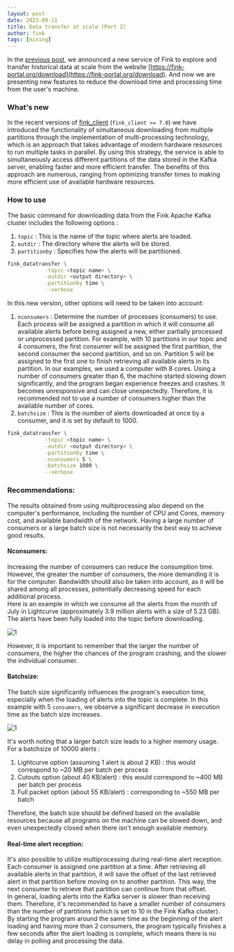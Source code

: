 ```yaml
---
layout: post
date: 2023-09-11
title: Data transfer at scale (Part 2)
author: fink
tags: [mining]
---
```


In the [previous post](https://fink-broker.org/2023-01-17-data-transfer), we announced a new service of Fink to explore and transfer historical data at scale from the website [https://fink-portal.org/download](https://fink-portal.org/download). And now we are presenting new features to reduce the download time and processing time from the user's machine.
<!---->

### What's new

In the recent versions of [fink_client](https://github.com/astrolabsoftware/fink-client) (`fink_client >= 7.0`) we have introduced the functionality of simultaneous downloading from multiple partitions through the implementation of multi-processing technology, which is an approach that takes advantage of modern hardware resources to run multiple tasks in parallel. 
By using this strategy, the service is able to simultaneously access different partitions of the data stored in the Kafka server, enabling faster and more efficient transfer. The benefits of this approach are numerous, ranging from optimizing transfer times to making more efficient use of available hardware resources.

### How to use

The basic command for downloading data from the Fink Apache Kafka cluster includes the following options :
1. `topic` : This is the name of the topic where alerts are loaded.
2. `outdir` : The directory where the alerts will be stored.
3. `partitionby` : Specifies how the alerts will be partitioned.

```bash
fink_datatransfer \
            -topic <topic name> \
            -outdir <output directory> \
            -partitionby time \
            --verbose
```
In this new version, other options will need to be taken into account:
1. `nconsumers` : Determine the number of processes (consumers) to use.\
Each process will be assigned a partition in which it will consume all available alerts before being assigned a new, either partially processed or unprocessed partition.
For example, with 10 partitions in our topic and 4 consumers, the first consumer will be assigned the first partition, the second consumer the second partition, and so on. Partition 5 will be assigned to the first one to finish retrieving all available alerts in its partition.
In our examples, we used a computer with 8 cores. Using a number of consumers greater than 6, the machine started slowing down significantly, and the program began experience freezes and crashes. It becomes unresponsive and can close unexpectedly. Therefore, it is recommended not to use a number of consumers higher than the available number of cores.
2. `batchsize` : This is the number of alerts downloaded at once by a consumer, and it is set by default to 1000.

```bash
fink_datatransfer \
            -topic <topic name> \
            -outdir <output directory> \
            -partitionby time \
            -nconsumers 5 \
            -batchsize 1000 \
            --verbose
```
### Recommendations:
The results obtained from using multiprocessing also depend on the computer's performance, including the number of CPU and Cores, memory cost, and available bandwidth of the network. Having a large number of consumers or a large batch size is not necessarily the best way to achieve good results.

#### Nconsumers:
Increasing the number of consumers can reduce the consumption time. However, the greater the number of consumers, the more demanding it is for the computer. Bandwidth should also be taken into account, as it will be shared among all processes, potentially decreasing speed for each additional process.\
Here is an example in which we consume all the alerts from the month of July in Lightcurve (approximately 3.9 million alerts with a size of 5.23 GB). The alerts have been fully loaded into the topic before downloading.

![1](/images/dt-2nconsumers.png)

However, it is important to remember that the larger the number of consumers, the higher the chances of the program crashing, and the slower the individual consumer. 

#### Batchsize:
The batch size significantly influences the program's execution time, especially when the loading of alerts into the topic is complete. In this example with 5 `consumers`, we observe a significant decrease in execution time as the batch size increases.

![1](/images/dt-2batchsize.png)

It's worth noting that a larger batch size leads to a higher memory usage. For a batchsize of 10000 alerts : 
1. Lightcurve option (assuming 1 alert is about 2 KB) : this would correspond to ~20 MB per batch per process
2. Cutouts option (about 40 KB/alert) : this would correspond to ~400 MB per batch per process
3. Full packet option (about 55 KB/alert) : corresponding to ~550 MB per batch

Therefore, the batch size should be defined based on the available resources because all programs on the machine can be slowed down, and even unexpectedly closed when there isn't enough available memory.
#### Real-time alert reception:
It's also possible to utilize multiprocessing during real-time alert reception. Each consumer is assigned one partition at a time. After retrieving all available alerts in that partition, it will save the offset of the last retrieved alert in that partition before moving on to another partition. This way, the next consumer to retrieve that partition can continue from that offset.\
In general, loading alerts into the Kafka server is slower than receiving them. Therefore, it's recommended to have a smaller number of consumers than the number of partitions (which is set to 10 in the Fink Kafka cluster). By starting the program around the same time as the beginning of the alert loading and having more than 2 consumers, the program typically finishes a few seconds after the alert loading is complete, which means there is no delay in polling and processing the data.
